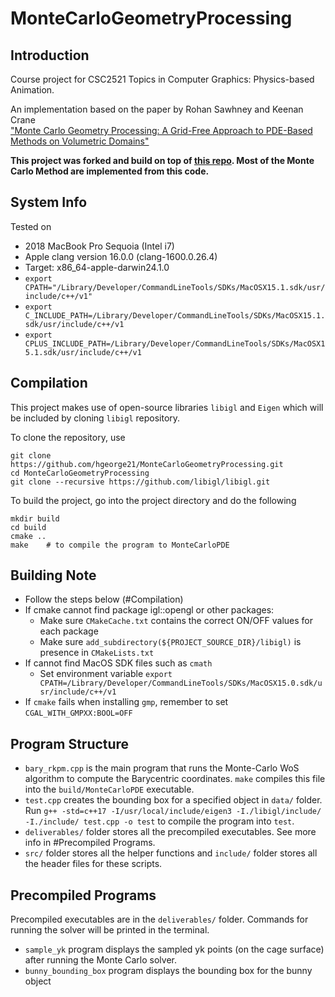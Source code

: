# MonteCarloGeometryProcessing

## Introduction
Course project for CSC2521 Topics in Computer Graphics: Physics-based Animation.

An implementation based on the paper by Rohan Sawhney and Keenan Crane \
["Monte Carlo Geometry Processing: A Grid-Free Approach to PDE-Based Methods on Volumetric Domains"](https://www.cs.cmu.edu/~kmcrane/Projects/MonteCarloGeometryProcessing/paper.pdf)

**This project was forked and build on top of [this repo](https://github.com/hgeorge21/MonteCarloGeometryProcessing). Most of the Monte Carlo Method are implemented from this code.**

## System Info
Tested on 
- 2018 MacBook Pro Sequoia (Intel i7)
- Apple clang version 16.0.0 (clang-1600.0.26.4)
- Target: x86_64-apple-darwin24.1.0
- `export CPATH="/Library/Developer/CommandLineTools/SDKs/MacOSX15.1.sdk/usr/include/c++/v1"`
- `export C_INCLUDE_PATH=/Library/Developer/CommandLineTools/SDKs/MacOSX15.1.sdk/usr/include/c++/v1`
- `export CPLUS_INCLUDE_PATH=/Library/Developer/CommandLineTools/SDKs/MacOSX15.1.sdk/usr/include/c++/v1`

## Compilation
This project makes use of open-source libraries `libigl` and `Eigen` which will be included by cloning `libigl` repository.

To clone the repository, use 
```
git clone https://github.com/hgeorge21/MonteCarloGeometryProcessing.git
cd MonteCarloGeometryProcessing
git clone --recursive https://github.com/libigl/libigl.git
```

To build the project, go into the project directory and do the following
```
mkdir build
cd build
cmake ..
make    # to compile the program to MonteCarloPDE
```

## Building Note
- Follow the steps below (#Compilation)
- If cmake cannot find package igl::opengl or other packages:
    - Make sure `CMakeCache.txt` contains the correct ON/OFF values for each package
    - Make sure `add_subdirectory(${PROJECT_SOURCE_DIR}/libigl)` is presence in `CMakeLists.txt`
- If cannot find MacOS SDK files such as `cmath`
    - Set environment variable `export CPATH=/Library/Developer/CommandLineTools/SDKs/MacOSX15.0.sdk/usr/include/c++/v1`
- If `cmake` fails when installing `gmp`, remember to set `CGAL_WITH_GMPXX:BOOL=OFF`


## Program Structure
- `bary_rkpm.cpp` is the main program that runs the Monte-Carlo WoS algorithm to compute the Barycentric coordinates. `make` compiles this file into the `build/MonteCarloPDE` executable. 
- `test.cpp` creates the bounding box for a specified object in `data/` folder. Run `g++ -std=c++17 -I/usr/local/include/eigen3 -I./libigl/include/ -I./include/ test.cpp -o test` to compile the program into `test`. 
- `deliverables/` folder stores all the precompiled executables. See more info in #Precompiled Programs.
- `src/` folder stores all the helper functions and `include/` folder stores all the header files for these scripts.


## Precompiled Programs
Precompiled executables are in the `deliverables/` folder. Commands for running the solver will be printed in the terminal. 
- `sample_yk` program displays the sampled yk points (on the cage surface) after running the Monte Carlo solver.
- `bunny_bounding_box` program displays the bounding box for the bunny object

